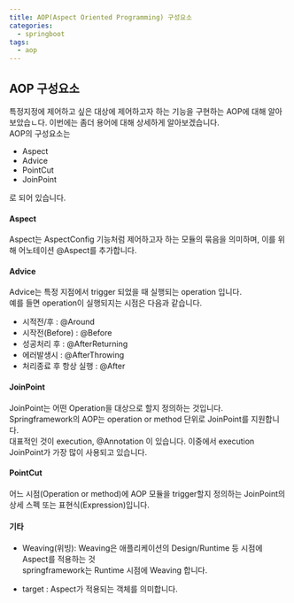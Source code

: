 ```yaml
---
title: AOP(Aspect Oriented Programming) 구성요소
categories:
  - springboot
tags: 
  - aop
---
```


## AOP 구성요소
특정지정에 제어하고 싶은 대상에 제어하고자 하는 기능을 구현하는 AOP에 대해 알아보았습ㄴ다.
이번에는 좀더 용어에 대해 상세하게 알아보겠습니다.   
AOP의 구성요소는
- Aspect
- Advice
- PointCut
- JoinPoint

로 되어 있습니다.  

#### Aspect
Aspect는 AspectConfig 기능처럼 제어하고자 하는 모듈의 묶음을 의미하며, 이를 위해 어노테이션 @Aspect를 추가합니다.

#### Advice
Advice는 특정 지점에서 trigger 되었을 때 실행되는 operation 입니다.  
예를 들면 operation이 실행되지는 시점은 다음과 같습니다.
- 시적전/후 : @Around
- 시작전(Before) : @Before
- 성공처리 후 : @AfterReturning 
- 에러발생시 : @AfterThrowing 
- 처리종료 후 항상 실행 : @After

#### JoinPoint
JoinPoint는 어떤 Operation을 대상으로 할지 정의하는 것입니다.
Springframework의 AOP는 operation or method 단위로 JoinPoint를 지원합니다.  
대표적인 것이 execution, @Annotation 이 있습니다. 이중에서 execution JoinPoint가 가장 많이 사용되고 있습니다. 

#### PointCut
어느 시점(Operation or method)에 AOP 모듈을 trigger할지 정의하는 JoinPoint의 상세 스펙 또는 표현식(Expression)입니다.

#### 기타
- Weaving(위빙): Weaving은 애플리케이션의 Design/Runtime 등 시점에 Aspect를 적용하는 것  
springframework는 Runtime 시점에 Weaving 합니다.  

- target : Aspect가 적용되는 객체를 의미합니다.


